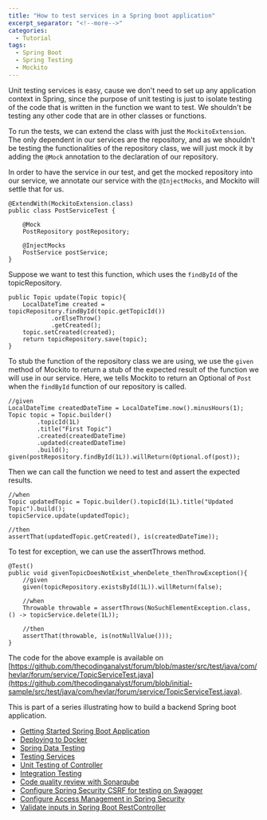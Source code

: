 ```yaml
---
title: "How to test services in a Spring boot application"
excerpt_separator: "<!--more-->"
categories:
  - Tutorial
tags:
  - Spring Boot
  - Spring Testing
  - Mockito
---
```


Unit testing services is easy, cause we don't need to set up any application context in Spring, since the purpose of unit testing is just to isolate testing of the code that is written in the function we want to test. We shouldn't be testing any other code that are in other classes or functions. 

To run the tests, we can extend the class with just the `MockitoExtension`. The only dependent in our services are the repository, and as we shouldn't be testing the functionalities of the repository class, we will just mock it by adding the `@Mock` annotation to the declaration of our repository.

In order to have the service in our test, and get the mocked repository into our service, we annotate our service with the `@InjectMocks`, and Mockito will settle that for us.

```
@ExtendWith(MockitoExtension.class)
public class PostServiceTest {

    @Mock
    PostRepository postRepository;

    @InjectMocks
    PostService postService;
}
```

Suppose we want to test this function, which uses the `findById` of the topicRepository.

```
public Topic update(Topic topic){
    LocalDateTime created = topicRepository.findById(topic.getTopicId())
            .orElseThrow()
            .getCreated();
    topic.setCreated(created);
    return topicRepository.save(topic);
}
```

To stub the function of the repository class we are using, we use the `given` method of Mockito to return a stub of the expected result of the function we will use in our service. Here, we tells Mockito to return an Optional of `Post` when the `findById` function of our repository is called. 

```
//given
LocalDateTime createdDateTime = LocalDateTime.now().minusHours(1);
Topic topic = Topic.builder()
        .topicId(1L)
        .title("First Topic")
        .created(createdDateTime)
        .updated(createdDateTime)
        .build();
given(postRepository.findById(1L)).willReturn(Optional.of(post));
```

Then we can call the function we need to test and assert the expected results.

```
//when
Topic updatedTopic = Topic.builder().topicId(1L).title("Updated Topic").build();
topicService.update(updatedTopic);

//then
assertThat(updatedTopic.getCreated(), is(createdDateTime));
```

To test for exception, we can use the assertThrows method.

```
@Test()
public void givenTopicDoesNotExist_whenDelete_thenThrowException(){
    //given
    given(topicRepository.existsById(1L)).willReturn(false);

    //when
    Throwable throwable = assertThrows(NoSuchElementException.class, () -> topicService.delete(1L));

    //then
    assertThat(throwable, is(notNullValue()));
}
```

The code for the above example is available on [https://github.com/thecodinganalyst/forum/blob/master/src/test/java/com/hevlar/forum/service/TopicServiceTest.java](https://github.com/thecodinganalyst/forum/blob/initial-sample/src/test/java/com/hevlar/forum/service/TopicServiceTest.java).

This is part of a series illustrating how to build a backend Spring boot application.
- [Getting Started Spring Boot Application](https://thecodinganalyst.github.io/tutorial/Spring-boot-application-getting-started/)
- [Deploying to Docker](https://thecodinganalyst.github.io/tutorial/Deploying-mult-container-application-to-docker/)
- [Spring Data Testing](https://thecodinganalyst.github.io/tutorial/how-to-test-spring-data-repository/)
- [Testing Services](https://thecodinganalyst.github.io/tutorial/how-to-test-services-in-a-spring-boot-application/)
- [Unit Testing of Controller](https://thecodinganalyst.github.io/tutorial/how-to-unit-test-rest-controller-in-a-spring-boot-application/)
- [Integration Testing](https://thecodinganalyst.github.io/knowledgebase/how-to-do-integration-testing-in-spring-boot-rest-application/)
- [Code quality review with Sonarqube](https://www.thecodinganalyst.com/tutorial/integrate-code-quality-review-with-sonarqube/)
- [Configure Spring Security CSRF for testing on Swagger](https://www.thecodinganalyst.com/tutorial/Configure-spring-security-csrf-for-testing-on-swagger/)
- [Configure Access Management in Spring Security](https://www.thecodinganalyst.com/tutorial/how-to-configure-access-management-in-spring-security/)
- [Validate inputs in Spring Boot RestController](https://www.thecodinganalyst.com/tutorial/how-to-validate-input-in-spring-boot-restcontroller/)